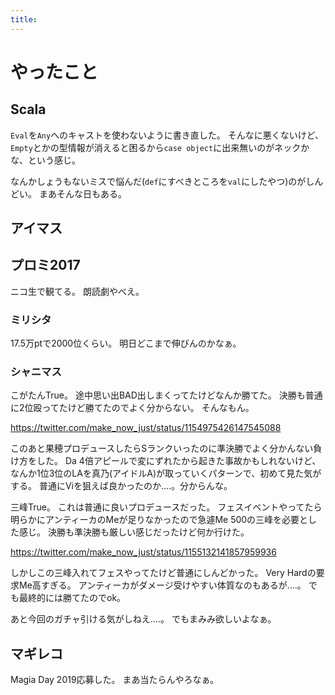 ```yaml
---
title: 
---
```


# やったこと

## Scala

`Eval`を`Any`へのキャストを使わないように書き直した。
そんなに悪くないけど、`Empty`とかの型情報が消えると困るから`case object`に出来無いのがネックかな、という感じ。

なんかしょうもないミスで悩んだ(`def`にすべきところを`val`にしたやつ)のがしんどい。
まあそんな日もある。

## アイマス

## プロミ2017

ニコ生で観てる。
朗読劇やべえ。

### ミリシタ

17.5万ptで2000位くらい。
明日どこまで伸びんのかなぁ。

### シャニマス

こがたんTrue。
途中思い出BAD出しまくってたけどなんか勝てた。
決勝も普通に2位殴ってたけど勝てたのでよく分からない。
そんなもん。

https://twitter.com/make_now_just/status/1154975426147545088

このあと果穂プロデュースしたらSランクいったのに準決勝でよく分かんない負け方をした。
Da 4倍アピールで変にずれたから起きた事故かもしれないけど、なんか1位3位のLAを真乃(アイドルA)が取っていくパターンで、初めて見た気がする。
普通にViを狙えば良かったのか‥‥。分からんな。

三峰True。
これは普通に良いプロデュースだった。
フェスイベントやってたら明らかにアンティーカのMeが足りなかったので急遽Me 500の三峰を必要とした感じ。
決勝も準決勝も厳しい感じだったけど何か行けた。

https://twitter.com/make_now_just/status/1155132141857959936

しかしこの三峰入れてフェスやってたけど普通にしんどかった。
Very Hardの要求Me高すぎる。
アンティーカがダメージ受けやすい体質なのもあるが‥‥。
でも最終的には勝てたのでok。

あと今回のガチャ引ける気がしねえ‥‥。
でもまみみ欲しいよなぁ。

## マギレコ

Magia Day 2019応募した。
まあ当たらんやろなぁ。
